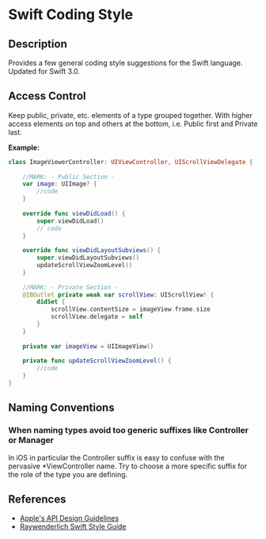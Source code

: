 # Swift Coding Style
## Description
Provides a few general coding style suggestions for the Swift language. Updated for Swift 3.0. 

## Access Control
Keep public, private, etc. elements of a type grouped together. With higher access elements on top and others at the bottom, i.e. Public first and Private last.

**Example:**
```swift
class ImageViewerController: UIViewController, UIScrollViewDelegate {
    
    //MARK: - Public Section -
    var image: UIImage? {
        //code
    }
    
    override func viewDidLoad() {
        super.viewDidLoad()
        // code
    }
    
    override func viewDidLayoutSubviews() {
        super.viewDidLayoutSubviews()
        updateScrollViewZoomLevel()
    }
    
    //MARK: - Private Section -
    @IBOutlet private weak var scrollView: UIScrollView! {
        didSet {
            scrollView.contentSize = imageView.frame.size
            scrollView.delegate = self
        }
    }
    
    private var imageView = UIImageView()
    
    private func updateScrollViewZoomLevel() {
        //code
    }
}
```


## Naming Conventions

### When naming types avoid too generic suffixes like Controller or Manager
In iOS in particular the Controller suffix is easy to confuse with the pervasive \*ViewController name. Try to choose a more specific suffix for the role of the type you are defining.



## References
* [Apple's API Design Guidelines](https://swift.org/documentation/api-design-guidelines/)
* [Raywenderlich Swift Style Guide](https://github.com/raywenderlich/swift-style-guide)

